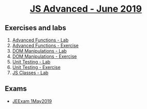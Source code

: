 
# <a href="https://softuni.bg/trainings/2346/js-advanced-june-2019"><p align="center"> JS Advanced - June 2019<p>
</a>



## Exercises and labs
1. <a href="https://github.com/PhilShishov/Software-University/tree/master/JS%20Advanced/Homeworks/01.AdvancedFunctions_Lab" > Advanced Functions - Lab</a> 
2. <a href="https://github.com/PhilShishov/Software-University/tree/master/JS%20Advanced/Homeworks/01.AdvancedFunctions_Exercise" > Advanced Functions - Exercise</a> 
3. <a href="https://github.com/PhilShishov/Software-University/tree/master/JS%20Advanced/Homeworks/02.DOM_Manipulations_Lab" > DOM Manipulations - Lab</a>
4. <a href="https://github.com/PhilShishov/Software-University/tree/master/JS%20Advanced/Homeworks/02.DOM_Manipulations_Exercise" > DOM Manipulations - Exercise</a>
5. <a href="https://github.com/PhilShishov/Software-University/tree/master/JS%20Advanced/Homeworks/03.UnitTesting_Lab" > Unit Testing - Lab</a>
6. <a href="https://github.com/PhilShishov/Software-University/tree/master/JS%20Advanced/Homeworks/03.UnitTesting_Exercise" > Unit Testing - Exercise</a>
7. <a href="https://github.com/PhilShishov/Software-University/tree/master/JS%20Advanced/Homeworks/04.JSClasses_Lab" > JS Classes - Lab</a>

## Exams
- <a href="https://github.com/PhilShishov/Software-University/tree/master/JS%20Essentials/Exams/JEExam_1May2019" >JEExam 1May2019</a>
